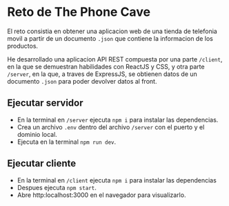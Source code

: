 # Reto de The Phone Cave

El reto consistia en obtener una aplicacion web de una tienda de telefonia movil a partir de un documento <code>.json</code> que contiene la informacion de los productos.

He desarrollado una aplicacion API REST compuesta por una parte <code>/client</code>, en la que se demuestran habilidades con ReactJS y CSS, y otra parte <code>/server</code>, en la que, a traves de ExpressJS, se obtienen datos de un documento <code>.json</code> para poder devolver datos al front.

## Ejecutar servidor

- En la terminal en <code>/server</code> ejecuta <code>npm i</code> para instalar las dependencias. 
- Crea un archivo <code>.env</code> dentro del archivo <code>/server</code> con el puerto y el dominio local.
- Ejecuta en la terminal <code>npm run dev</code>.


## Ejecutar cliente

- En la terminal en <code>/client</code> ejecuta <code>npm i</code> para instalar las dependencias 
- Despues ejecuta <code>npm start</code>.
- Abre http:localhost:3000 en el navegador para visualizarlo.
